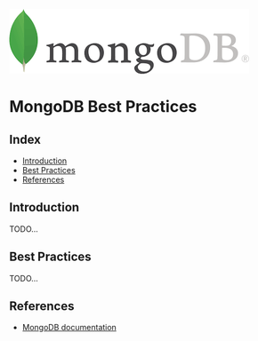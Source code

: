 ![alt text](static/mongodb-logo.png "MongoDB")

# MongoDB Best Practices

## Index

* [Introduction](#introduction)
* [Best Practices](best-practices)
* [References](#references)

## Introduction

TODO...

## Best Practices

TODO...

## References

* [MongoDB documentation](https://docs.mongodb.com/manual/)
